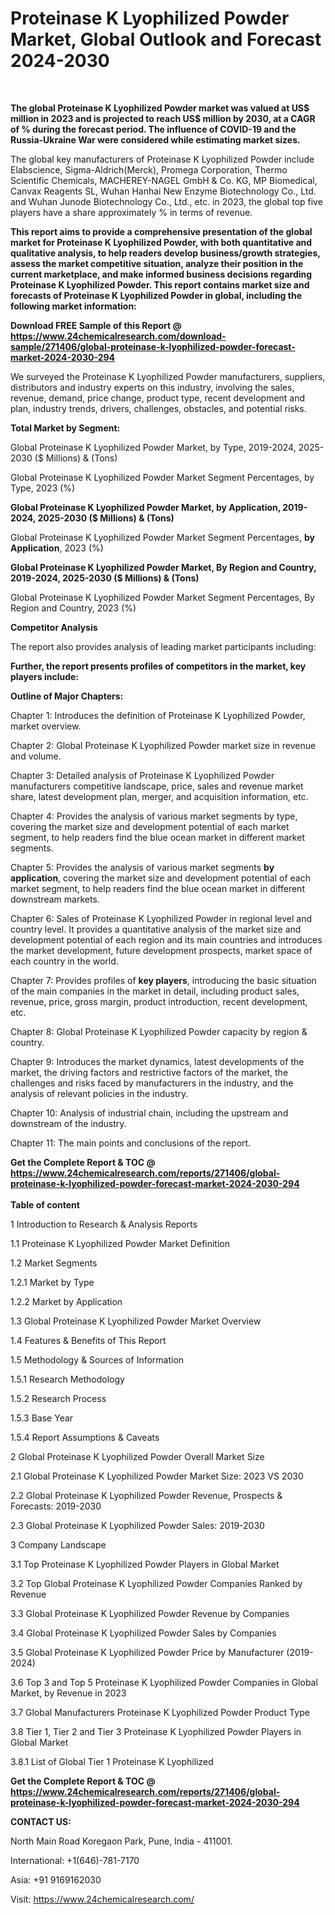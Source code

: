 <h1>Proteinase K Lyophilized Powder Market, Global Outlook and Forecast 2024-2030</h1><br/><p><strong>The global Proteinase K Lyophilized Powder market was valued at US$ million in 2023 and is projected to reach US$ million by 2030, at a <strong>CAGR</strong> of % during the forecast period. The influence of COVID-19 and the Russia-Ukraine War were considered while estimating market sizes.</strong></p><p>The global key manufacturers of Proteinase K Lyophilized Powder include Elabscience, Sigma-Aldrich(Merck), Promega Corporation, Thermo Scientific Chemicals, MACHEREY-NAGEL GmbH & Co. KG, MP Biomedical, Canvax Reagents SL, Wuhan Hanhai New Enzyme Biotechnology Co., Ltd. and Wuhan Junode Biotechnology Co., Ltd., etc. in 2023, the global top five players have a share approximately % in terms of revenue.</p><p><strong>This report aims to provide a comprehensive presentation of the global market for Proteinase K Lyophilized Powder, with both quantitative and qualitative analysis, to help readers develop business/growth strategies, assess the market competitive situation, analyze their position in the current marketplace, and make informed business decisions regarding Proteinase K Lyophilized Powder. This report contains market size and forecasts of Proteinase K Lyophilized Powder in global, including the following market information:</strong></p><div><b>Download FREE Sample of this Report @ <a href="https://www.24chemicalresearch.com/download-sample/271406/global-proteinase-k-lyophilized-powder-forecast-market-2024-2030-294">https://www.24chemicalresearch.com/download-sample/271406/global-proteinase-k-lyophilized-powder-forecast-market-2024-2030-294</a></b></div><p>We surveyed the Proteinase K Lyophilized Powder manufacturers, suppliers, distributors and industry experts on this industry, involving the sales, revenue, demand, price change, product type, recent development and plan, industry trends, drivers, challenges, obstacles, and potential risks.</p><p><strong>Total Market by Segment:</strong></p><p>Global Proteinase K Lyophilized Powder Market, by Type, 2019-2024, 2025-2030 ($ Millions) & (Tons)</p><p>Global Proteinase K Lyophilized Powder Market Segment Percentages, by Type, 2023 (%)</p><p><strong>Global Proteinase K Lyophilized Powder Market, <strong>by Application</strong>, 2019-2024, 2025-2030 ($ Millions) & (Tons)</strong></p><p>Global Proteinase K Lyophilized Powder Market Segment Percentages, <strong>by Application</strong>, 2023 (%)</p><p><strong>Global Proteinase K Lyophilized Powder Market, By Region and Country, 2019-2024, 2025-2030 ($ Millions) & (Tons)</strong></p><p>Global Proteinase K Lyophilized Powder Market Segment Percentages, By Region and Country, 2023 (%)</p><p><strong>Competitor Analysis</strong></p><p>The report also provides analysis of leading market participants including:</p><p><strong>Further, the report presents profiles of competitors in the market, <strong>key players</strong> include:</strong></p><p><strong>Outline of Major Chapters:</strong></p><p>Chapter 1: Introduces the definition of Proteinase K Lyophilized Powder, market overview.</p><p>Chapter 2: Global Proteinase K Lyophilized Powder market size in revenue and volume.</p><p>Chapter 3: Detailed analysis of Proteinase K Lyophilized Powder manufacturers competitive landscape, price, sales and revenue market share, latest development plan, merger, and acquisition information, etc.</p><p>Chapter 4: Provides the analysis of various market segments by type, covering the market size and development potential of each market segment, to help readers find the blue ocean market in different market segments.</p><p>Chapter 5: Provides the analysis of various market segments <strong>by application</strong>, covering the market size and development potential of each market segment, to help readers find the blue ocean market in different downstream markets.</p><p>Chapter 6: Sales of Proteinase K Lyophilized Powder in regional level and country level. It provides a quantitative analysis of the market size and development potential of each region and its main countries and introduces the market development, future development prospects, market space of each country in the world.</p><p>Chapter 7: Provides profiles of <strong>key players</strong>, introducing the basic situation of the main companies in the market in detail, including product sales, revenue, price, gross margin, product introduction, recent development, etc.</p><p>Chapter 8: Global Proteinase K Lyophilized Powder capacity by region & country.</p><p>Chapter 9: Introduces the market dynamics, latest developments of the market, the driving factors and restrictive factors of the market, the challenges and risks faced by manufacturers in the industry, and the analysis of relevant policies in the industry.</p><p>Chapter 10: Analysis of industrial chain, including the upstream and downstream of the industry.</p><p>Chapter 11: The main points and conclusions of the report.</p><div><b>Get the Complete Report & TOC @ <a href="https://www.24chemicalresearch.com/reports/271406/global-proteinase-k-lyophilized-powder-forecast-market-2024-2030-294">https://www.24chemicalresearch.com/reports/271406/global-proteinase-k-lyophilized-powder-forecast-market-2024-2030-294</a></b></div><br><b>Table of content</b><p>1 Introduction to Research & Analysis Reports<br />
 
  1.1 Proteinase K Lyophilized Powder Market Definition<br />
 
  1.2 Market Segments<br />
 
  1.2.1 Market by Type<br />
 
  1.2.2 Market by Application<br />
 
  1.3 Global Proteinase K Lyophilized Powder Market Overview<br />
 
  1.4 Features & Benefits of This Report<br />
 
  1.5 Methodology & Sources of Information<br />
 
  1.5.1 Research Methodology<br />
 
  1.5.2 Research Process<br />
 
  1.5.3 Base Year<br />
 
  1.5.4 Report Assumptions & Caveats<br />
 
 2 Global Proteinase K Lyophilized Powder Overall Market Size<br />
 
  2.1 Global Proteinase K Lyophilized Powder Market Size: 2023 VS 2030<br />
 
  2.2 Global Proteinase K Lyophilized Powder Revenue, Prospects & Forecasts: 2019-2030<br />
 
  2.3 Global Proteinase K Lyophilized Powder Sales: 2019-2030<br />
 
 3 Company Landscape<br />
 
  3.1 Top Proteinase K Lyophilized Powder Players in Global Market<br />
 
  3.2 Top Global Proteinase K Lyophilized Powder Companies Ranked by Revenue<br />
 
  3.3 Global Proteinase K Lyophilized Powder Revenue by Companies<br />
 
  3.4 Global Proteinase K Lyophilized Powder Sales by Companies<br />
 
  3.5 Global Proteinase K Lyophilized Powder Price by Manufacturer (2019-2024)<br />
 
  3.6 Top 3 and Top 5 Proteinase K Lyophilized Powder Companies in Global Market, by Revenue in 2023<br />
 
  3.7 Global Manufacturers Proteinase K Lyophilized Powder Product Type<br />
 
  3.8 Tier 1, Tier 2 and Tier 3 Proteinase K Lyophilized Powder Players in Global Market<br />
 
  3.8.1 List of Global Tier 1 Proteinase K Lyophilized<br><div><b>Get the Complete Report & TOC @ <a href="https://www.24chemicalresearch.com/reports/271406/global-proteinase-k-lyophilized-powder-forecast-market-2024-2030-294">https://www.24chemicalresearch.com/reports/271406/global-proteinase-k-lyophilized-powder-forecast-market-2024-2030-294</a></b></div></p>
 
 <b>CONTACT US:</b><br>
 
 North Main Road Koregaon Park, Pune, India - 411001.<br/>
 
 International: +1(646)-781-7170<br/>
 
 Asia: +91 9169162030<br/>
 
 Visit: <a href="https://www.24chemicalresearch.com/">https://www.24chemicalresearch.com/</a>
 
 <br>